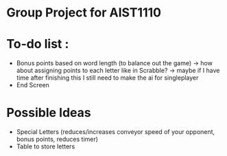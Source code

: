 # Group Project for AIST1110

# To-do list : 
- Bonus points based on word length (to balance out the game) 
    -> how about assigning points to each letter like in Scrabble?
    -> maybe if I have time after finishing this I still need to make the ai for singleplayer
- End Screen

# Possible Ideas
- Special Letters (reduces/increases conveyor speed of your opponent, bonus points, reduces timer)
- Table to store letters